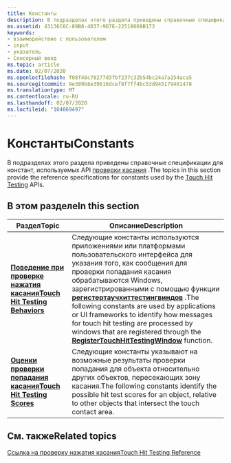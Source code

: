 ```yaml
---
title: Константы
description: В подразделах этого раздела приведены справочные спецификации для констант проверки нажатия сенсорного ввода.
ms.assetid: 43136C6C-89B8-4D37-9D7E-22518069B173
keywords:
- взаимодействие с пользователем
- input
- указатель
- Сенсорный ввод
ms.topic: article
ms.date: 02/07/2020
ms.openlocfilehash: f08f48c78277d3fbf237c32b54bc24a7a154aca5
ms.sourcegitcommit: 9e389b8e39616dcef8f7ff4bc53d945179401478
ms.translationtype: MT
ms.contentlocale: ru-RU
ms.lasthandoff: 02/07/2020
ms.locfileid: "104069497"
---
```

# <a name="constants"></a><span data-ttu-id="c6758-107">Константы</span><span class="sxs-lookup"><span data-stu-id="c6758-107">Constants</span></span>

<span data-ttu-id="c6758-108">В подразделах этого раздела приведены справочные спецификации для констант, используемых API [проверки касания](touchhittest-reference.md) .</span><span class="sxs-lookup"><span data-stu-id="c6758-108">The topics in this section provide the reference specifications for constants used by the [Touch Hit Testing](touchhittest-reference.md) APIs.</span></span>

## <a name="in-this-section"></a><span data-ttu-id="c6758-109">В этом разделе</span><span class="sxs-lookup"><span data-stu-id="c6758-109">In this section</span></span>

| <span data-ttu-id="c6758-110">Раздел</span><span class="sxs-lookup"><span data-stu-id="c6758-110">Topic</span></span> | <span data-ttu-id="c6758-111">Описание</span><span class="sxs-lookup"><span data-stu-id="c6758-111">Description</span></span> |
| --- | --- |
| [<span data-ttu-id="c6758-112">**Поведение при проверке нажатия касания**</span><span class="sxs-lookup"><span data-stu-id="c6758-112">**Touch Hit Testing Behaviors**</span></span>](hit-testing-behaviors.md)<br/> | <span data-ttu-id="c6758-113">Следующие константы используются приложениями или платформами пользовательского интерфейса для указания того, как сообщения для проверки попадания касания обрабатываются Windows, зарегистрированными с помощью функции [**регистертаучхиттестингвиндов**](/windows/win32/api/winuser/nf-winuser-registertouchhittestingwindow) .</span><span class="sxs-lookup"><span data-stu-id="c6758-113">The following constants are used by applications or UI frameworks to identify how messages for touch hit testing are processed by windows that are registered through the [**RegisterTouchHitTestingWindow**](/windows/win32/api/winuser/nf-winuser-registertouchhittestingwindow) function.</span></span><br/> |
| [<span data-ttu-id="c6758-114">**Оценки проверки попадания касания**</span><span class="sxs-lookup"><span data-stu-id="c6758-114">**Touch Hit Testing Scores**</span></span>](hit-testing-scores.md)<br/>       | <span data-ttu-id="c6758-115">Следующие константы указывают на возможные результаты проверки попадания для объекта относительно других объектов, пересекающих зону касания.</span><span class="sxs-lookup"><span data-stu-id="c6758-115">The following constants identify the possible hit test scores for an object, relative to other objects that intersect the touch contact area.</span></span><br/> |

## <a name="related-topics"></a><span data-ttu-id="c6758-116">См. также</span><span class="sxs-lookup"><span data-stu-id="c6758-116">Related topics</span></span>

[<span data-ttu-id="c6758-117">Ссылка на проверку нажатия касания</span><span class="sxs-lookup"><span data-stu-id="c6758-117">Touch Hit Testing Reference</span></span>](touchhittest-reference.md)
